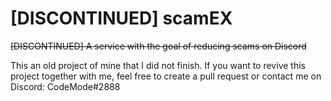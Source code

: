 # [DISCONTINUED] scamEX
~~[DISCONTINUED] A service with the goal of reducing scams on Discord~~


This an old project of mine that I did not finish. If you want to revive this project together with me, feel free to create a pull request or contact me on Discord: CodeMode#2888
